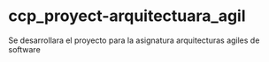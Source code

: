 # ccp_proyect-arquitectuara_agil
Se desarrollara el proyecto para la asignatura arquitecturas agiles de software
